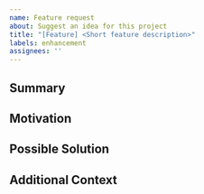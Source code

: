 ```yaml
---
name: Feature request
about: Suggest an idea for this project
title: "[Feature] <Short feature description>"
labels: enhancement
assignees: ''
---
```


## Summary
<!-- Briefly describe the feature or improvement. -->

## Motivation
<!-- Why is this feature needed? -->

## Possible Solution
<!-- Describe possible solutions or design approaches. -->

## Additional Context
<!-- Any other information, screenshots, or links. -->
